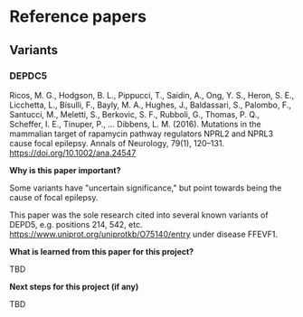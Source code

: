 # Reference papers

## Variants

### DEPDC5

Ricos, M. G., Hodgson, B. L., Pippucci, T., Saidin, A., Ong, Y. S., Heron, S. E., Licchetta, L., Bisulli, F., Bayly, M. A., Hughes, J., Baldassari, S., Palombo, F., Santucci, M., Meletti, S., Berkovic, S. F., Rubboli, G., Thomas, P. Q., Scheffer, I. E., Tinuper, P., … Dibbens, L. M. (2016). Mutations in the mammalian target of rapamycin pathway regulators NPRL2 and NPRL3 cause focal epilepsy. Annals of Neurology, 79(1), 120–131. https://doi.org/10.1002/ana.24547

**Why is this paper important?** 

Some variants have "uncertain significance," but point towards being the cause of focal epilepsy. 

This paper was the sole research cited into several known variants of DEPD5, e.g. positions 214, 542, etc. https://www.uniprot.org/uniprotkb/O75140/entry under disease FFEVF1. 

**What is learned from this paper for this project?**

TBD

**Next steps for this project (if any)**

TBD